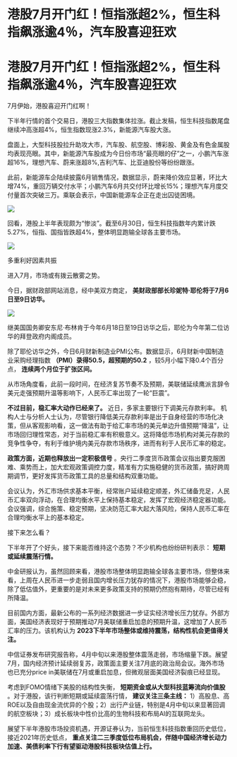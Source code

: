 # 港股7月开门红！恒指涨超2%，恒生科指飙涨逾4％，汽车股喜迎狂欢

# 港股7月开门红！恒指涨超2%，恒生科指飙涨逾4％，汽车股喜迎狂欢

7月伊始，港股喜迎开门红啊！

下半年行情的首个交易日，港股三大指数集体拉涨。截止发稿，恒生科技指数尾盘继续冲高涨超4%，恒生指数现涨2.3%，新能源汽车股大涨。

盘面上，大型科技股拉升助攻大市，汽车股、航空股、博彩股、黄金及有色金属股均表现亮眼。其中，新能源汽车股成为今日份市场“最亮眼的仔”之一，小鹏汽车涨超16%，理想汽车、蔚来涨超8%,吉利汽车、比亚迪股份等纷纷跟涨。

此前，新能源车企陆续披露6月销售情况，数据显示，蔚来降价效应显著，环比大增74%，重回万辆交付水平；小鹏汽车6月共交付环比增长15%；理想汽车月度交付量首次突破三万。乘联会表示，中国新能源车企正在走出囚徒困境。

![](https://inews.gtimg.com/om_bt/O6sB7iiqJCqdurRNtwuFjisD5o4i7winLo9o_dtLzv0ccAA/1000)

回看，港股上半年表现颇为“惨淡”。截至6月30日，恒生科技指数年内累计跌5.27%，恒指、国指皆跌超4%，整体明显跑输全球各主要市场。

![](https://inews.gtimg.com/om_bt/OTgRo2qKZdV0blb5374NfQXhgZNE68wy5M7iEcnrrpkngAA/1000)

多重利好因素共振

进入7月，市场或有拨云散雾之势。

今日，据财政部网站消息，经中美双方商定， **美财政部部长珍妮特·耶伦将于7月6日至9日访华。**

![](https://inews.gtimg.com/om_bt/OEiazTQQd8HP5fXt3EhBdMZ6AedUQ7duqIvzYCYMxx76AAA/1000)

继美国国务卿安东尼·布林肯于今年6月18日至19日访华之后，耶伦为今年第二位访华的拜登政府内阁成员。

除了耶伦访华之外，今日6月财新制造业PMI公布。数据显示，6月财新中国制造业采购经理指数 **（PMI）录得50.5，超预期的50.2**
，较5月小幅下降0.4个百分点， **连续两个月位于扩张区间。**

从市场角度看，此前一段时间，在经济复苏节奏不及预期，美联储延续鹰派言辞令美元走强预期升温等影响下，人民币汇率出现了一轮“巨震”。

**不过目前，稳汇率大动作已经来了。** 近日，多家主要银行下调美元存款利率。
机构人士与分析人士认为，尽管银行降低美元存款利率是出于自身经营的市场化决策，但从客观影响看，这一做法有助于给汇率市场的美元单边升值预期“降温”，让市场回归理性常态，对于当前稳汇率有积极意义。这将降低市场机构对美元存款的竞争性争夺，有利于维护境内美元存款市场秩序，进而有利于人民币汇率的稳定。

**政策方面，近期也释放出一定积极信号**
。央行二季度货币政策会议指出要克服困难、乘势而上，加大宏观政策调控力度，精准有力实施稳健的货币政策，搞好跨周期调节，更好发挥货币政策工具的总量和结构双重功能。

会议认为，外汇市场供求基本平衡，经常账户延续稳定顺差，外汇储备充足，人民币汇率双向浮动，在合理均衡水平上保持基本稳定，发挥了宏观经济稳定器功能。会议强调，综合施策、稳定预期，坚决防范汇率大起大落风险，保持人民币汇率在合理均衡水平上的基本稳定。

接下来怎么看？

下半年开了个好头，接下来能否维持这个态势？不少机构也纷纷研判表示： **短期或延续震荡行情。**

中金研报认为，虽然回顾来看，港股市场整体明显跑输全球各主要市场，但整体来看，上周在人民币进一步走弱且国内增长压力犹存的情况下，港股市场能够企稳，除了低估值外，更重要的是对未来更多政策支持的预期仍然抱有期待，尽管已经有所降温。

目前国内方面，最新公布的一系列经济数据进一步证实经济增长压力犹存。外部方面，美国经济表现好于预期推动7月美联储重启加息的预期升温，这增加了人民币汇率的压力。该机构认为
**2023下半年市场整体或维持震荡，结构性机会更值得关注。**

中信证券发布研究报告称，4月中旬以来港股整体震荡走弱，市场缩量下跌。展望7月，国内经济预计延续弱复苏，政策面主要关注7月底的政治局会议。海外市场也已充分price
in美联储在7月或重启加息，但微观层面美国经济裂痕已经显现。

考虑到FOMO情绪下美股的结构性失衡， **短期资金或从大型科技蓝筹流向价值股** 。对于港股，该行判断短期或延续震荡行情， **建议关注三条主线：**
1）高股息、高ROE以及自由现金流优异的个股；2）出行产业链，特别是4月中旬以来显著回调的航空板块；3）成长板块中性价比高的生物科技和布局AI的互联网龙头。

展望下半年港股市场投资机遇，开源证券认为，当前恒生科技指数重回历史低位，接近2021年历史低点，
**重点关注二三季度低位布局机会，伴随中国经济增长动力加速、美债利率下行有望驱动港股科技板块估值上行。**

